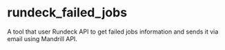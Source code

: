 # rundeck_failed_jobs

A tool that user Rundeck API to get failed jobs information and sends it via email using Mandrill API.
